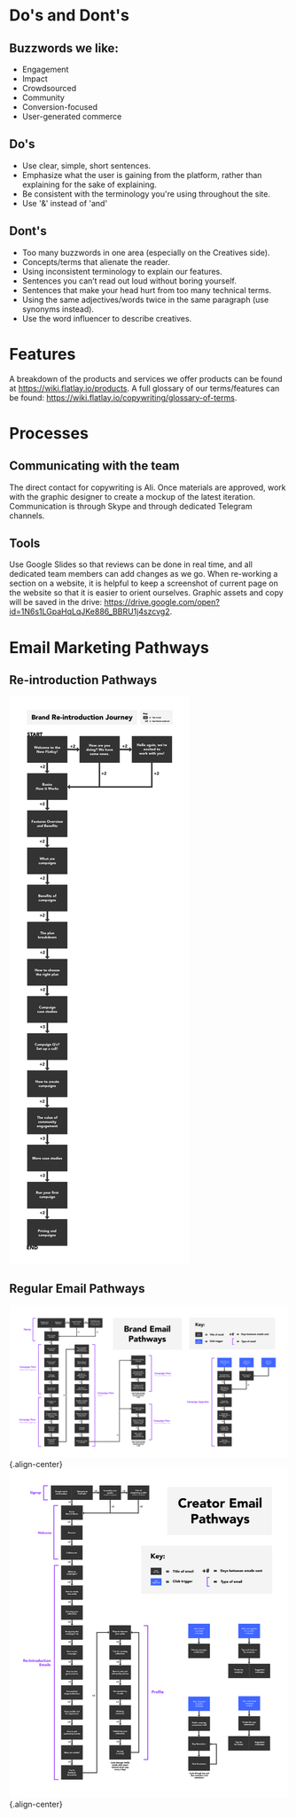 <!-- TITLE: Copywriting and Marketing -->

# Do's and Dont's
## Buzzwords we like:
* Engagement
* Impact
* Crowdsourced
* Community
* Conversion-focused
* User-generated commerce

## Do's
* Use clear, simple, short sentences.
* Emphasize what the user is gaining from the platform, rather than explaining for the sake of explaining.
* Be consistent with the terminology you're using throughout the site.
* Use '&' instead of 'and'

## Dont's
* Too many buzzwords in one area (especially on the Creatives side).
* Concepts/terms that alienate the reader.
* Using inconsistent terminology to explain our features.
* Sentences you can’t read out loud without boring yourself.
* Sentences that make your head hurt from too many technical terms.
* Using the same adjectives/words twice in the same paragraph (use synonyms instead).
* Use the word influencer to describe creatives.

# Features
A breakdown of the products and services we offer products can be found at https://wiki.flatlay.io/products.
A full glossary of our terms/features can be found: https://wiki.flatlay.io/copywriting/glossary-of-terms.
# Processes
## Communicating with the team
The direct contact for copywriting is Ali. Once materials are approved, work with the graphic designer to create a mockup of the latest iteration. Communication is through Skype and through dedicated Telegram channels.

## Tools
Use Google Slides so that reviews can be done in real time, and all dedicated team members can add changes as we go. When re-working a section on a website, it is helpful to keep a screenshot of current page on the website so that it is easier to orient ourselves.
Graphic assets and copy will be saved in the drive: https://drive.google.com/open?id=1N6s1LGpaHqLqJKe886_BBRU1j4szcvg2.

# Email Marketing Pathways
## Re-introduction Pathways
![Brand Re Introduction Journey](/uploads/1-email/brand-re-introduction-journey.png "Brand Re Introduction Journey")
## Regular Email Pathways
![Brand Email Pathways](/uploads/1-email/brand-email-pathways.png "Brand Email Pathways"){.align-center}
![Creator Email Pathways](/uploads/1-email/creator-email-pathways.png "Creator Email Pathways"){.align-center}
